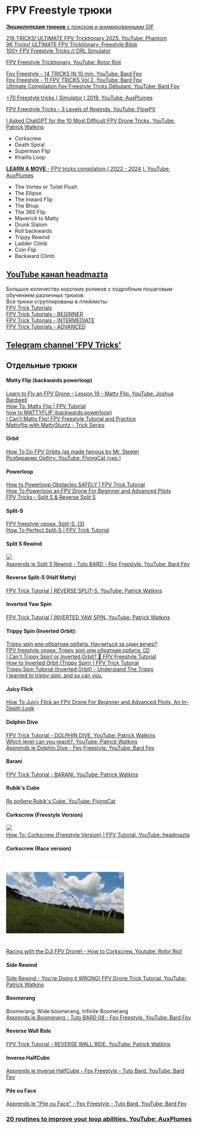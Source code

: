 # FPV Freestyle трюки
[**Энциклопедия трюков** с поиском и анимированными GIF](https://prowhooper.com/all-tricks/)  

[216 TRICKS! ULTIMATE FPV Tricktionary 2025. YouTube: Phantom ](https://www.youtube.com/watch?v=NpLIhHIBO24)  
[96 Tricks! ULTIMATE FPV Tricktionary. Freestyle Bible](https://www.youtube.com/watch?v=hIbHrO-VBu8)  
[100+ FPV Freestyle Tricks // DRL Simulator](https://www.youtube.com/watch?v=GVi42YUs7Vs)

[FPV Freestyle Tricktionary. YouTube: Rotor Riot](https://www.youtube.com/watch?v=n6RX8iI6gcQ)

[Fpv Freestyle - 14 TRICKS IN 10 min. YouTube: Bard Fpv](https://www.youtube.com/watch?v=H0kxJqmjbgE)  
[Fpv Freestyle - 11 FPV TRICKS Vol 2. YouTube: Bard Fpv](https://www.youtube.com/watch?v=2mZuCbVaWpc)  
[Ultimate Compilation Fpv Freestyle Tricks Débutant. YouTube: Bard Fpv](https://www.youtube.com/watch?v=MjvcWIFAg9o)

[+70 Freestyle tricks ( Simulator ) 2019. YouTube: AuxPlumes](https://www.youtube.com/watch?v=yVmR9wyIrpc)

[FPV Freestyle Tricks - 3 Levels of Rewinds. YouTube: FlowPV](https://www.youtube.com/watch?v=GHwKQtJ5w5E)

[I Asked ChatGPT for the 10 Most Difficult FPV Drone Tricks, YouTube: 
Patrick Watkins](https://www.youtube.com/watch?v=vYaq1cCAjTs)  
- Corkscrew  
- Death Spiral  
- Superman Flip  
- Khalifa Loop  

[𝐋𝐄𝐀𝐑𝐍 𝐀 𝐌𝐎𝐕𝐄 - FPV tricks compilation ( 2022 - 2024 ). YouTube: AuxPlumes](https://www.youtube.com/watch?v=bkwwmS8Mc3o)  
- The Vortex or Toilet Flush  
- The Ellipse  
- The Inward Flip  
- The Bhop  
- The 360 Flip  
- Maverick to Matty  
- Drunk Slalom  
- Roll backwards  
- Trippy Rewind  
- Ladder Climb  
- Coin Flip  
- Backward Climb  

## [YouTube канал headmazta](https://www.youtube.com/@headmazta)   
Большое количество коротких роликов с подробным пошаговым обучением различных трюков.  
Все трюки сгруппированы в плейлисты:  
[FPV Trick Tutorials](https://www.youtube.com/playlist?list=PLj23ZLg5V56oNLTC4bNI4TndtTEvK-UoT)  
[FPV Trick Tutorials - BEGINNER](https://www.youtube.com/playlist?list=PLj23ZLg5V56prLy-r3-GVd_9wBU4iVC7H)  
[FPV Trick Tutorials - INTERMEDIATE](https://www.youtube.com/playlist?list=PLj23ZLg5V56qvExRVYQkBq6bUsJjwHQqZ)  
[FPV Trick Tutorials - ADVANCED](https://www.youtube.com/playlist?list=PLj23ZLg5V56q99molL1nY1XVa0j42cnzl)  

## [Telegram channel 'FPV Tricks'](https://t.me/fpv_tricks)

## Отдельные трюки

#### Matty Flip (backwards powerloop)
[Learn to Fly an FPV Drone - Lesson 19 - Matty Flip. YouTube: Joshua Bardwell](https://www.youtube.com/watch?v=v25IwLExF80)  
[How To: Matty Flip | FPV Tutorial](https://www.youtube.com/watch?v=mZVjPSQHm9Y)  
[how to MATTYFLIP (backwards powerloop)](https://www.youtube.com/watch?v=625wUUsPqwk&list=WL&index=10&t=268s)  
[I Can't Matty Flip! FPV Freestyle Tutorial and Practice](https://www.youtube.com/watch?v=REaUgDKeFXs)  
[Mattyflip with MattyStuntz - Trick Series](https://www.youtube.com/watch?v=Twcj_8k_-vk)    

#### Orbit
[How To Do FPV Orbits (as made famous by Mr. Steele)](https://www.youtube.com/watch?v=qycbKimdr_I)  
[Розбираємо Орбіту. YouTube: FlyingCat (укр.)](https://www.youtube.com/watch?v=iTOF2Rq_ZGU)

#### Powerloop
[How to Powerloop Obstacles SAFELY | FPV Trick Tutorial](https://www.youtube.com/watch?v=Ip7JBqRNDzg)  
[How To Powerloop an FPV Drone For Beginner and Advanced Pilots](https://www.youtube.com/watch?v=LTl0780qgCE)  
[FPV Tricks - Split S & Reverse Split S](https://www.youtube.com/watch?v=Iu7Q4SHjpjQ)

#### Split-S
[FPV freestyle уроки. Split-S. (3)](https://www.youtube.com/watch?v=7A_mpyqKZyo)  
[How To Perfect Split-S | FPV Trick Tutorial](https://www.youtube.com/watch?v=gepPp2OyXUQ)  

#### Split S Rewind
![](Trick_Split-S_Rewind.gif)   
[Apprends le Split S Rewind - Tuto BARD - Fpv Freestyle. YouTube: Bard Fpv](https://www.youtube.com/watch?v=YZnMHTyD5TE)  

#### Reverse Split-S (Half Matty)
[FPV Trick Tutorial | REVERSE SPLIT-S. YouTube: Patrick Watkins](https://www.youtube.com/watch?v=IoBxHBNK5j4)

#### Inverted Yaw Spin
[FPV Trick Tutorial | INVERTED YAW SPIN. YouTube: Patrick Watkins](https://www.youtube.com/watch?v=02x7HyC2U1E)

#### Trippy Spin (Inverted Orbit):
[Trippy spin или обратная орбита. Научиться за один вечер?](https://www.youtube.com/watch?v=Lk9EkWkudN0)  
[FPV freestyle уроки. Trippy spin или обратная орбита. (2)](https://www.youtube.com/watch?v=knTYPUcpjL8)  
[I Can't Trippy Spin! or Inverted Orbit? 🤔 FPV Freestyle Tutorial](https://www.youtube.com/watch?v=M5YY4iC5z1o)  
[How to Inverted Orbit (Trippy Spin) | FPV Trick Tutorial](https://www.youtube.com/watch?v=HbUVa1IUfFs)  
[Trippy Spin Tutorial (Inverted Orbit) - Understand The Trippy](https://www.youtube.com/watch?v=-TxgEsk8T5I)  
[I learned to trippy spin, and so can you.](https://www.youtube.com/watch?v=2cInhs27EXs)  

#### Juicy Flick
[How To Juicy Flick an FPV Drone For Beginner and Advanced Pilots, An In-Depth Look](https://www.youtube.com/watch?v=tbem8fUPPxU)  

#### Dolphin Dive
[FPV Trick Tutorial - DOLPHIN DIVE. YouTube: Patrick Watkins](https://www.youtube.com/watch?v=WuSz_mIioqE)  
[Which level can you reach?. YouTube: Patrick Watkins](https://www.youtube.com/shorts/GCQNPSjebIE)  
[Apprends le Dolphin Dive - Fpv Freestyle. YouTube: Bard Fpv](https://www.youtube.com/watch?v=X3eSvNI12HE)  

#### Barani
[FPV Trick Tutorial - BARANI. YouTube: Patrick Watkins](https://www.youtube.com/watch?v=guEXMMV3TSo)

#### Rubik's Cube
[Як робити Rubik's Cube. YouTube: FlyingCat](https://www.youtube.com/shorts/Ioo8-RNfXy0)

#### Corkscrew (Freestyle Version)
![](Trick_Corkscrew.gif)   
[How To: Corkscrew (Freestyle Version) | FPV Tutorial. YouTube: headmazta](https://www.youtube.com/watch?v=ti8pGuEvwbM)

#### Corkscrew (Race version)
![](Trick_RaceCorkscrew.gif)   
[Racing with the DJI FPV Drone! - How to Corkscrew. Youtube: Rotor Riot](https://www.youtube.com/watch?v=TNr8TydRE7A)

#### Side Rewind
[Side Rewind - You're Doing it WRONG! FPV Drone Trick Tutorial. YouTube: Patrick Watkins](https://www.youtube.com/watch?v=wG-9BXBt3hU)

#### Boomerang
Boomerang, Wide boomerang, Infinite Boomerang  
[Apprends le Boomerang - Tuto BARD 08 - Fpv Freestyle. YouTube: Bard Fpv](https://www.youtube.com/watch?v=O7_SbN4PV5M)

#### Reverse Wall Ride
[FPV Trick Tutorial - REVERSE WALL RIDE. YouTube: Patrick Watkins](https://www.youtube.com/watch?v=RsqibmwzpqA)

#### Inverse HalfCube
[Apprends le Inverse HalfCube - Fpv Freestyle - Tuto Bard. YouTube: Bard Fpv](https://www.youtube.com/watch?v=Biedurj49EA)

#### Pile ou Face
[Apprends le "Pile ou Face" - Fpv Freestyle - Tuto Bard. YouTube: Bard Fpv](https://www.youtube.com/watch?v=nTWmShjMhP8)

### [20 routines to improve your looρ abilities. YouTube: AuxPlumes](https://www.youtube.com/watch?v=tA7XWwtBn0Q)